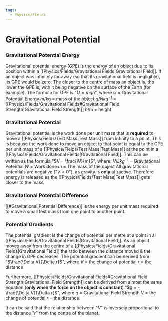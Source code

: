 ```yaml
---
tags:
  - Physics/Fields
---
```

# Gravitational Potential

### Gravitational Potential Energy
Gravitational potential energy (GPE) is the energy of an object due to its position within a [[Physics/Fields/Gravitational Fields|Gravitational Field]]. If an object was infinitely far away (so that its gravitational field is negligible), its GPE would be zero. The closer to the centre of mass an object is, the lower the GPE is, with it being negative on the surface of the Earth (for example).
The formula for GPE is "$U = mgh$", where
$U$ = Gravitational Potential Energy
$m$/kg = mass of the object
$g$/$N{kg}^{-1}$ = [[Physics/Fields/Gravitational Fields#Gravitational Field Strength|Gravitational Field Strength]]
$h$/m = height

### Gravitational Potential
Gravitational potential is the work done per unit mass that is **required** to move a [[Physics/Fields/Test Mass|Test Mass]] from infinity to a point. This is because the work done to move an object to that point is equal to the GPE per unit mass of a [[Physics/Fields/Test Mass|Test Mass]] at the point in a [[Physics/Fields/Gravitational Fields|Gravitational Field]].
This can be written as the formula "$V = \frac{W}{m}$", where:
$V$/J${kg}^{-1}$ = Gravitational Potential
$W$ = Work done
$m$ = The mass of the object
All gravitational potentials are negative ("$V < 0$"), as gravity is **only** attractive. Therefore energy is released as the [[Physics/Fields/Test Mass|Test Mass]] gets closer to the mass.

### Gravitational Potential Difference
[[#Gravitational Potential Difference]] is the energy per unit mass required to move a small test mass from one point to another point.

### Potential Gradients
The potential gradient is the change of potential per metre at a point in a [[Physics/Fields/Gravitational Fields|Gravitational Field]]. As an object moves away from the centre of a [[Physics/Fields/Gravitational Fields|Gravitational Field]] the ratio between the distance moved & the change in GPE decreases.
The potential gradient can be derived from "$\frac{\Delta V}{\Delta r}$", where
$V$ = the change of potential
$r$ = the distance

Furthermore, [[Physics/Fields/Gravitational Fields#Gravitational Field Strength|Gravitational Field Strength]] can be derived from almost the same equation (**only when the force on the object is constant**) "$g = -\frac{\Delta V}{\Delta r}$", where
$g$ = Gravitational Field Strength
$V$ = the change of potential
$r$ = the distance

It can be said that the relationship between "$V$" is inversely proportional to the distance "$r$" from the centre of the planet.
